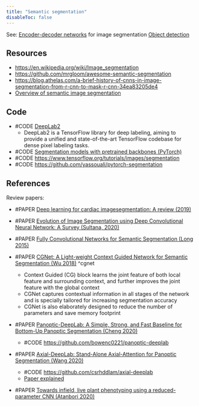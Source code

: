 ```yaml
---
title: "Semantic segmentation"
disableToc: false 
---
```


See:
[Encoder-decoder networks](AI/Deep%20learning/Encoder-decoder%20networks.md) for image segmentation
[Object detection](AI/Computer%20Vision/Object%20detection.md)

## Resources
- https://en.wikipedia.org/wiki/Image_segmentation
- https://github.com/mrgloom/awesome-semantic-segmentation
- https://blog.athelas.com/a-brief-history-of-cnns-in-image-segmentation-from-r-cnn-to-mask-r-cnn-34ea83205de4
- [Overview of semantic image segmentation](https://www.jeremyjordan.me/semantic-segmentation/)

## Code
- #CODE [DeepLab2](https://github.com/google-research/deeplab2)
	- DeepLab2 is a TensorFlow library for deep labeling, aiming to provide a unified and state-of-the-art TensorFlow codebase for dense pixel labeling tasks.
- #CODE [Segmentation models with pretrained backbones (PyTorch)](https://github.com/qubvel/segmentation_models)
- #CODE https://www.tensorflow.org/tutorials/images/segmentation
- #CODE https://github.com/yassouali/pytorch-segmentation

## References
Review papers:
- #PAPER [Deep learning for cardiac imagesegmentation: A review (2019)](https://arxiv.org/abs/1911.03723)
- #PAPER [Evolution of Image Segmentation using Deep Convolutional Neural Network: A Survey (Sultana, 2020)](https://arxiv.org/abs/2001.0407430)

- #PAPER [Fully Convolutional Networks for Semantic Segmentation (Long 2015)](https://arxiv.org/abs/1411.4038)
- #PAPER [CGNet: A Light-weight Context Guided Network for Semantic Segmentation (Wu 2018)](https://arxiv.org/abs/1811.08201) ^cgnet
	- Context Guided (CG) block learns the joint feature of both local feature and surrounding context, and further improves the joint feature with the global context
	- CGNet captures contextual information in all stages of the network and is specially tailored for increasing segmentation accuracy 
	- CGNet is also elaborately designed to reduce the number of parameters and save memory footprint
- #PAPER [Panoptic-DeepLab: A Simple, Strong, and Fast Baseline for Bottom-Up Panoptic Segmentation (Cheng 2020)](https://arxiv.org/abs/1911.10194)
	- #CODE https://github.com/bowenc0221/panoptic-deeplab
- #PAPER [Axial-DeepLab: Stand-Alone Axial-Attention for Panoptic Segmentation (Wang 2020)](https://arxiv.org/abs/2003.07853)
	- #CODE https://github.com/csrhddlam/axial-deeplab
	- [Paper explained](https://www.youtube.com/watch?v=hv3UO3G0Ofo)
- #PAPER [Towards infield, live plant phenotyping using a reduced-parameter CNN (Atanbori 2020)](https://link.springer.com/article/10.1007%2Fs00138-019-01051-7)